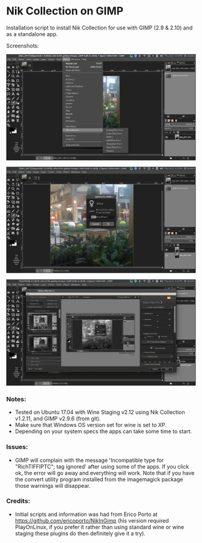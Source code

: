 Nik Collection on GIMP
===

Installation script to install Nik Collection for use with GIMP (2.9 & 2.10) and as a standalone app. 

Screenshots:

![](images/screen_1.png)


![](images/screen_2.png)


![](images/screen_3.png)

### Notes:

* Tested on Ubuntu 17.04 with Wine Staging v2.12 using Nik Collection v1.2.11, and GIMP v2.9.6 (from git).
* Make sure that Windows OS version set for wine is set to XP.
* Depending on your system specs the apps can take some time to start.

### Issues:

* GIMP will complain with the message 'Incompatible type for "RichTIFFIPTC"; tag ignored' after using some of the apps. If you click ok, the error will go away and everything will work. Note that if you have the convert utility program installed from the imagemagick package those warnings will disappear.

### Credits:

* Initial scripts and information was had from Erico Porto at https://github.com/ericoporto/NikInGimp (his version required PlayOnLinux, if you prefer it rather than using standard wine or wine staging these plugins do then definitely give it a try).

